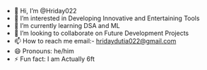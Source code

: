 - 👋 Hi, I’m @Hriday022
- 👀 I’m interested in Developing Innovative and Entertaining Tools
- 🌱 I’m currently learning DSA and ML
- 💞️ I’m looking to collaborate on Future Development Projects
- 📫 How to reach me email:- hridaydutia022@gmail.com
- 😄 Pronouns: he/him
- ⚡ Fun fact: I am Actually 6ft 

<!---
Hriday022/Hriday022 is a ✨ special ✨ repository because its `README.md` (this file) appears on your GitHub profile.
You can click the Preview link to take a look at your changes.
--->
